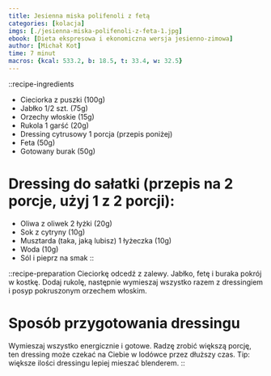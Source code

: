 ```yaml
---
title: Jesienna miska polifenoli z fetą
categories: [kolacja]
imgs: [./jesienna-miska-polifenoli-z-feta-1.jpg]
ebook: [Dieta ekspresowa i ekonomiczna wersja jesienno-zimowa]
author: [Michał Kot]
time: 7 minut
macros: {kcal: 533.2, b: 18.5, t: 33.4, w: 32.5}
---
```


::recipe-ingredients
- Cieciorka z puszki (100g)
- Jabłko 1/2 szt. (75g)
- Orzechy włoskie (15g)
- Rukola 1 garść (20g)
- Dressing cytrusowy 1 porcja (przepis poniżej)
- Feta (50g)
- Gotowany burak (50g)

# Dressing do sałatki (przepis na 2 porcje, użyj 1 z 2 porcji):
- Oliwa z oliwek 2 łyżki (20g)
- Sok z cytryny (10g)
- Musztarda (taka, jaką lubisz) 1 łyżeczka (10g)
- Woda (10g)
- Sól i pieprz na smak
::

::recipe-preparation
Cieciorkę odcedź z zalewy. Jabłko, fetę i buraka pokrój w kostkę. Dodaj rukolę, następnie wymieszaj wszystko razem z dressingiem i posyp pokruszonym orzechem włoskim.

# Sposób przygotowania dressingu
Wymieszaj wszystko energicznie i gotowe. Radzę zrobić większą porcję, ten dressing może czekać na Ciebie w lodówce przez dłuższy czas.
Tip: większe ilości dressingu lepiej mieszać blenderem.
::